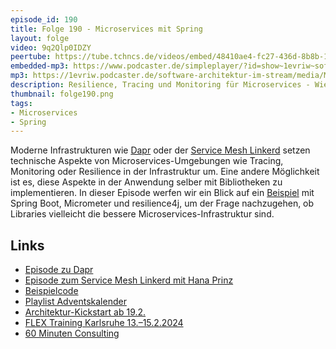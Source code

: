 ```yaml
---
episode_id: 190
title: Folge 190 - Microservices mit Spring 
layout: folge
video: 9q2Qlp0IDZY
peertube: https://tube.tchncs.de/videos/embed/48410ae4-fc27-436d-8b8b-180667f83bdd
embedded-mp3: https://www.podcaster.de/simpleplayer/?id=show~1evriw~software-architektur-im-stream~pod-a4c14407e4c07eebeda384231a&v=1701441081
mp3: https://1evriw.podcaster.de/software-architektur-im-stream/media/Microservices_mit_Spring.mp3
description: Resilience, Tracing und Monitoring für Microservices - Wie geht das mit Spring?
thumbnail: folge190.png
tags:
- Microservices
- Spring
---
```


Moderne Infrastrukturen wie
[Dapr](https://software-architektur.tv/2023/11/24/folge189.html) oder
der [Service Mesh
Linkerd](https://software-architektur.tv/2020/09/18/folge019.html)
setzen technische Aspekte von Microservices-Umgebungen wie Tracing,
Monitoring oder Resilience in der Infrastruktur um. Eine andere
Möglichkeit ist es, diese Aspekte in der Anwendung selber mit
Bibliotheken zu implementieren. In dieser Episode werfen wir ein Blick
auf ein [Beispiel](https://github.com/ewolff/microservice-spring/) mit Spring Boot, Micrometer und resilience4j, um
der Frage nachzugehen, ob Libraries vielleicht die bessere
Microservices-Infrastruktur sind.

## Links

* [Episode zu Dapr](https://software-architektur.tv/2023/11/24/folge189.html)
* [Episode zum Service Mesh Linkerd mit Hana Prinz](https://software-architektur.tv/2020/09/18/folge019.html)
* [Beispielcode](https://github.com/ewolff/microservice-spring/)
* [Playlist Adventskalender](https://www.youtube.com/playlist?list=PLeXlULyOtEnd9MYxCeqDxvVQj0Q1_vGXS)
* [Architektur-Kickstart ab 19.2.](https://www.socreatory.com/de/trainings/arch-kickstart)
* [FLEX Training Karlsruhe 13.–15.2.2024](https://www.socreatory.com/de/trainings/flex/events/0696f0933b55)
* [60 Minuten Consulting](https://swaglab.rocks/60-min-consulting)
